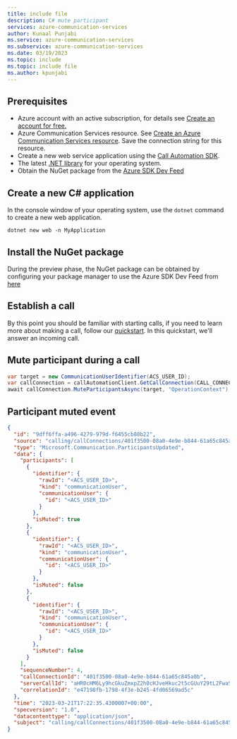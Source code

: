 ```yaml
---
title: include file
description: C# mute participant
services: azure-communication-services
author: Kunaal Punjabi
ms.service: azure-communication-services
ms.subservice: azure-communication-services
ms.date: 03/19/2023
ms.topic: include
ms.topic: include file
ms.author: kpunjabi
---
```


## Prerequisites

- Azure account with an active subscription, for details see [Create an account for free.](https://azure.microsoft.com/free/)
- Azure Communication Services resource. See [Create an Azure Communication Services resource](../../../quickstarts/create-communication-resource.md?tabs=windows&pivots=platform-azp). Save the connection string for this resource. 
- Create a new web service application using the [Call Automation SDK](../../../quickstarts/call-automation/callflows-for-customer-interactions.md).
- The latest [.NET library](https://dotnet.microsoft.com/download/dotnet-core) for your operating system.
- Obtain the NuGet package from the [Azure SDK Dev Feed](https://github.com/Azure/azure-sdk-for-net/blob/main/CONTRIBUTING.md#nuget-package-dev-feed)

## Create a new C# application

In the console window of your operating system, use the `dotnet` command to create a new web application.

```console
dotnet new web -n MyApplication
```

## Install the NuGet package

During the preview phase, the NuGet package can be obtained by configuring your package manager to use the Azure SDK Dev Feed from [here](https://github.com/Azure/azure-sdk-for-net/blob/main/CONTRIBUTING.md#nuget-package-dev-feed)

## Establish a call

By this point you should be familiar with starting calls, if you need to learn more about making a call, follow our [quickstart](../../../quickstarts/call-automation/callflows-for-customer-interactions.md). In this quickstart, we'll answer an incoming call.

## Mute participant during a call 

``` csharp
var target = new CommunicationUserIdentifier(ACS_USER_ID); 
var callConnection = callAutomationClient.GetCallConnection(CALL_CONNECTION_ID); 
await callConnection.MuteParticipantsAsync(target, "OperationContext").ConfigureAwait(false);
```

## Participant muted event

``` json
{
  "id": "9dff6ffa-a496-4279-979d-f6455cb88b22",
  "source": "calling/callConnections/401f3500-08a0-4e9e-b844-61a65c845a0b",
  "type": "Microsoft.Communication.ParticipantsUpdated",
  "data": {
    "participants": [
      {
        "identifier": {
          "rawId": "<ACS_USER_ID>",
          "kind": "communicationUser",
          "communicationUser": {
            "id": "<ACS_USER_ID>"
          }
        },
        "isMuted": true
      },
      {
        "identifier": {
          "rawId": "<ACS_USER_ID>",
          "kind": "communicationUser",
          "communicationUser": {
            "id": "<ACS_USER_ID>"
          }
        },
        "isMuted": false
      },
      {
        "identifier": {
          "rawId": "<ACS_USER_ID>",
          "kind": "communicationUser",
          "communicationUser": {
            "id": "<ACS_USER_ID>"
          }
        },
        "isMuted": false
      }
    ],
    "sequenceNumber": 4,
    "callConnectionId": "401f3500-08a0-4e9e-b844-61a65c845a0b",
    "serverCallId": "aHR0cHM6Ly9hcGkuZmxpZ2h0cHJveHkuc2t5cGUuY29tL2FwaS92Mi9jcC9jb252LXVzZWEyLTAxLmNvbnYuc2t5cGUuY29tL2NvbnYvRkhjV1lURXFZMENUY0VKUlJ3VHc1UT9pPTQmZT02MzgxNDkzMTEwNDk0NTM2ODQ=",
    "correlationId": "e47198fb-1798-4f3e-b245-4fd06569ad5c"
  },
  "time": "2023-03-21T17:22:35.4300007+00:00",
  "specversion": "1.0",
  "datacontenttype": "application/json",
  "subject": "calling/callConnections/401f3500-08a0-4e9e-b844-61a65c845a0b"
}
```

